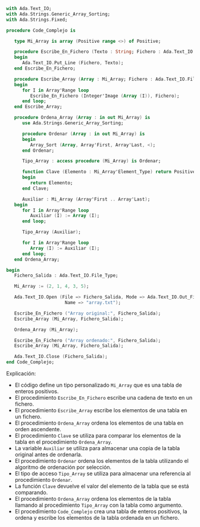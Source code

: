 ```ada
with Ada.Text_IO;
with Ada.Strings.Generic_Array_Sorting;
with Ada.Strings.Fixed;

procedure Code_Complejo is

   type Mi_Array is array (Positive range <>) of Positive;

   procedure Escribe_En_Fichero (Texto : String; Fichero : Ada.Text_IO.File_Type) is
   begin
      Ada.Text_IO.Put_Line (Fichero, Texto);
   end Escribe_En_Fichero;

   procedure Escribe_Array (Array : Mi_Array; Fichero : Ada.Text_IO.File_Type) is
   begin
      for I in Array'Range loop
         Escribe_En_Fichero (Integer'Image (Array (I)), Fichero);
      end loop;
   end Escribe_Array;

   procedure Ordena_Array (Array : in out Mi_Array) is
      use Ada.Strings.Generic_Array_Sorting;

      procedure Ordenar (Array : in out Mi_Array) is
      begin
         Array_Sort (Array, Array'First, Array'Last, <);
      end Ordenar;

      Tipo_Array : access procedure (Mi_Array) is Ordenar;

      function Clave (Elemento : Mi_Array'Element_Type) return Positive is
      begin
         return Elemento;
      end Clave;

      Auxiliar : Mi_Array (Array'First .. Array'Last);
   begin
      for I in Array'Range loop
         Auxiliar (I) := Array (I);
      end loop;

      Tipo_Array (Auxiliar);

      for I in Array'Range loop
         Array (I) := Auxiliar (I);
      end loop;
   end Ordena_Array;

begin
   Fichero_Salida : Ada.Text_IO.File_Type;

   Mi_Array := (2, 1, 4, 3, 5);

   Ada.Text_IO.Open (File => Fichero_Salida, Mode => Ada.Text_IO.Out_File,
                      Name => "array.txt");

   Escribe_En_Fichero ("Array original:", Fichero_Salida);
   Escribe_Array (Mi_Array, Fichero_Salida);

   Ordena_Array (Mi_Array);

   Escribe_En_Fichero ("Array ordenado:", Fichero_Salida);
   Escribe_Array (Mi_Array, Fichero_Salida);

   Ada.Text_IO.Close (Fichero_Salida);
end Code_Complejo;
```

Explicación:

* El código define un tipo personalizado `Mi_Array` que es una tabla de enteros positivos.
* El procedimiento `Escribe_En_Fichero` escribe una cadena de texto en un fichero.
* El procedimiento `Escribe_Array` escribe los elementos de una tabla en un fichero.
* El procedimiento `Ordena_Array` ordena los elementos de una tabla en orden ascendente.
* El procedimiento `Clave` se utiliza para comparar los elementos de la tabla en el procedimiento `Ordena_Array`.
* La variable `Auxiliar` se utiliza para almacenar una copia de la tabla original antes de ordenarla.
* El procedimiento `Ordenar` ordena los elementos de la tabla utilizando el algoritmo de ordenación por selección.
* El tipo de acceso `Tipo_Array` se utiliza para almacenar una referencia al procedimiento `Ordenar`.
* La función `Clave` devuelve el valor del elemento de la tabla que se está comparando.
* El procedimiento `Ordena_Array` ordena los elementos de la tabla llamando al procedimiento `Tipo_Array` con la tabla como argumento.
* El procedimiento `Code_Complejo` crea una tabla de enteros positivos, la ordena y escribe los elementos de la tabla ordenada en un fichero.